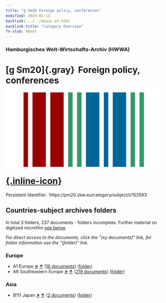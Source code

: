 ```yaml
---
title: "g Sm20 Foreign policy, conferences"
modified: 2024-01-13
backlink: ../../about.en.html
backlink-title: "Category Overview"
fn-stub: about
---
```


### Hamburgisches Welt-Wirtschafts-Archiv (HWWA)

# [g Sm20]{.gray}&#8201; Foreign policy, conferences &#160; [![Wikidata](/images/Wikidata-logo.svg "Wikidata"){.inline-icon}](http://www.wikidata.org/entity/Q104699692)

<div class="hint">Persistent Identifier: `https://pm20.zbw.eu/category/subject/i/153593`</div>







## Countries-subject archives folders







In total 3 folders, 237 documents - folders incomplete. Further material on digitized microfilm [see below](#filmsections).

_For direct access to the documents, click the "(xy documents)" link, for folder information use the "(folder)" link._



### Europe

- A1 Europe [**&nearr;**](../../../geo/i/140892/about.en.html "Europe (all folders)") [**&uarr;**](../../../geo/about.en.html#A1 "Country category system") (<a href="https://pm20.zbw.eu/iiifview/folder/sh/140892,153593" title="about: Europe : Foreign policy, conferences" target="_blank">16 documents</a>) ([folder](../../../../folder/sh/1408xx/140892/1535xx/153593/about.en.html))
- A6 Southeastern Europe [**&nearr;**](../../../geo/i/140900/about.en.html "Southeastern Europe (all folders)") [**&uarr;**](../../../geo/about.en.html#A6 "Country category system") (<a href="https://pm20.zbw.eu/iiifview/folder/sh/140900,153593" title="about: Southeastern Europe : Foreign policy, conferences" target="_blank">219 documents</a>) ([folder](../../../../folder/sh/1409xx/140900/1535xx/153593/about.en.html))

### Asia

- B111 Japan [**&nearr;**](../../../geo/i/141272/about.en.html "Japan (all folders)") [**&uarr;**](../../../geo/about.en.html#B111 "Country category system") (<a href="https://pm20.zbw.eu/iiifview/folder/sh/141272,153593" title="about: Japan : Foreign policy, conferences" target="_blank">2 documents</a>) ([folder](../../../../folder/sh/1412xx/141272/1535xx/153593/about.en.html))



<a id="filmsections" />













